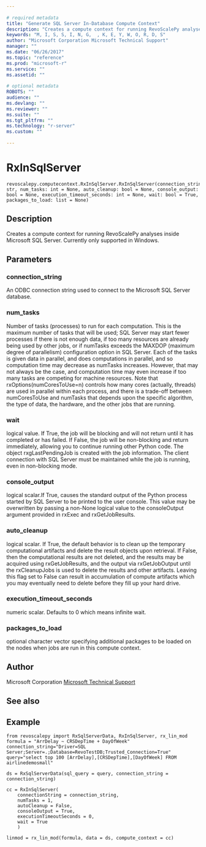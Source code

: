 ```yaml
--- 
 
# required metadata 
title: "Generate SQL Server In-Database Compute Context" 
description: "Creates a compute context for running RevoScalePy analyses inside Microsoft SQL Server." 
keywords: "M, I, S, S, I, N, G,  , K, E, Y, W, O, R, D, S" 
author: "Microsoft Corporation Microsoft Technical Support" 
manager: "" 
ms.date: "06/26/2017" 
ms.topic: "reference" 
ms.prod: "microsoft-r" 
ms.service: "" 
ms.assetid: "" 
 
# optional metadata 
ROBOTS: "" 
audience: "" 
ms.devlang: "" 
ms.reviewer: "" 
ms.suite: "" 
ms.tgt_pltfrm: "" 
ms.technology: "r-server" 
ms.custom: "" 
 
---
```


# RxInSqlServer



```
revoscalepy.computecontext.RxInSqlServer.RxInSqlServer(connection_string: str, num_tasks: int = None, auto_cleanup: bool = None, console_output: bool = None, execution_timeout_seconds: int = None, wait: bool = True, packages_to_load: list = None)
```




## Description

Creates a compute context for running RevoScalePy analyses inside Microsoft SQL Server.
Currently only supported in Windows.


## Parameters


### connection_string

An ODBC connection string used to connect to the
Microsoft SQL Server database.


### num_tasks

Number of tasks (processes) to run for each computation.
This is the maximum number of tasks that will be used; SQL Server may start
fewer processes if there is not enough data, if too many resources are
already being used by other jobs, or if numTasks exceeds the MAXDOP
(maximum degree of parallelism) configuration option in SQL Server. Each of
the tasks is given data in parallel, and does computations in parallel, and
so computation time may decrease as numTasks increases. However, that may
not always be the case, and computation time may even increase if too many
tasks are competing for machine resources. Note that
rxOptions(numCoresToUse=n) controls how many cores (actually, threads) are
used in parallel within each process, and there is a trade-off between
numCoresToUse and numTasks that depends upon the specific algorithm, the
type of data, the hardware, and the other jobs that are running.


### wait

logical value. If True, the job will be blocking and will not
return until it has completed or has failed. If False, the job will be
non-blocking and return immediately, allowing you to continue running other
Python code. The object rxgLastPendingJob is created with the job information.
The client connection with SQL Server must be maintained while the job is
running, even in non-blocking mode.


### console_output

logical scalar.If True, causes the standard output
of the Python process started by SQL Server to be printed to the user console.
This value may be overwritten by passing a non-None logical value to the
consoleOutput argument provided in rxExec and rxGetJobResults.


### auto_cleanup

logical scalar. If True, the default behavior is to
clean up the temporary computational artifacts and delete the result
objects upon retrieval. If False, then the computational results are not
deleted, and the results may be acquired using rxGetJobResults, and the
output via rxGetJobOutput until the rxCleanupJobs is used to delete the
results and other artifacts. Leaving this flag set to False can result in
accumulation of compute artifacts which you may eventually need to delete
before they fill up your hard drive.


### execution_timeout_seconds

numeric scalar. Defaults to 0 which means
infinite wait.


### packages_to_load

optional character vector specifying additional
packages to be loaded on the nodes when jobs are run in this compute context.


## Author

Microsoft Corporation [Microsoft Technical Support](https://go.microsoft.com/fwlink/?LinkID=698556&clcid=0x409.md)


## See also


## Example



```
from revoscalepy import RxSqlServerData, RxInSqlServer, rx_lin_mod
formula = "ArrDelay ~ CRSDepTime + DayOfWeek"
connection_string="Driver=SQL Server;Server=.;Database=RevoTestDB;Trusted_Connection=True"
query="select top 100 [ArrDelay],[CRSDepTime],[DayOfWeek] FROM airlinedemosmall"

ds = RxSqlServerData(sql_query = query, connection_string = connection_string)

cc = RxInSqlServer(
    connectionString = connection_string,
    numTasks = 1,
    autoCleanup = False,
    consoleOutput = True,
    executionTimeoutSeconds = 0,
    wait = True
    )

linmod = rx_lin_mod(formula, data = ds, compute_context = cc)
```

